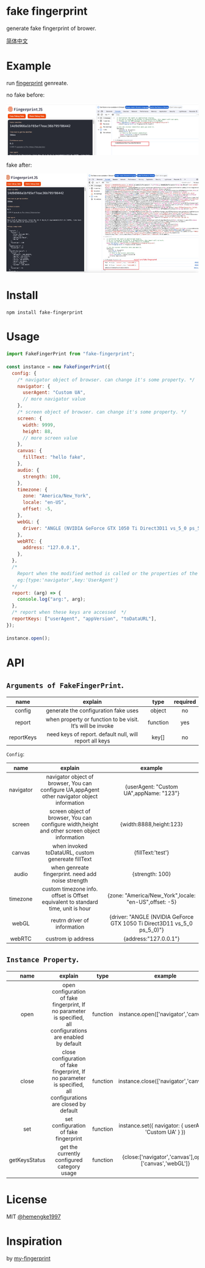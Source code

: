 # fake fingerprint

generate fake fingerprint of brower.

[简体中文](./RADEME-ZH.md)

# Example

run [fingerprint](https://fingerprintjs.github.io/fingerprintjs/) genreate.

no fake before:

![before](./images/before.jpg)

fake after:

![after](./images/after.jpg)

# Install

```shell
npm install fake-fingerprint
```

# Usage

```js
import FakeFingerPrint from "fake-fingerprint";

const instance = new FakeFingerPrint({
  config: {
    /* navigator object of browser. can change it's some property. */
    navigator: {
      userAgent: "Custom UA",
      // more navigator value
    },
    /* screen object of browser. can change it's some property. */
    screen: {
      width: 9999,
      height: 88,
      // more screen value
    },
    canvas: {
      fillText: "hello fake",
    },
    audio: {
      strength: 100,
    },
    timezone: {
      zone: "America/New_York",
      locale: "en-US",
      offset: -5,
    },
    webGL: {
      driver: "ANGLE (NVIDIA GeForce GTX 1050 Ti Direct3D11 vs_5_0 ps_5_0)",
    },
    webRTC: {
      address: "127.0.0.1",
    },
  },
  /* 
    Report when the modified method is called or the properties of the proxy are accessed. 
    eg:{type:'navigator',key:'UserAgent'}  
  */
  report: (arg) => {
    console.log("arg:", arg);
  },
  /* report when these keys are accessed  */
  reportKeys: ["userAgent", "appVersion", "toDataURL"],
});

instance.open();
```

# API

## `Arguments of FakeFingerPrint`.

|    name    |                          explain                           |   type   | required |
| :--------: | :--------------------------------------------------------: | :------: | :------: |
|   config   |            generate the configuration fake uses            |  object  |    no    |
|   report   | when property or function to be visit. It‘s will be invoke | function |   yes    |
| reportKeys |  need keys of report. default null, will report all keys   |  key[]   |    no    |

`Config`:

|   name    |                                            explain                                            |                                 example                                 |
| :-------: | :-------------------------------------------------------------------------------------------: | :---------------------------------------------------------------------: |
| navigator | navigator object of browser, You can configure UA,appAgent other navigator object information |                 {userAgent: "Custom UA",appName: "123"}                 |
|  screen   | screen object of browser, You can configure width,height and other screen object information  |                         {width:8888,height:123}                         |
|  canvas   |                       when invoked toDataURL, custom genereate fillText                       |                            {fillText:'test'}                            |
|   audio   |                      when genreate fingerprint. need add noise strength                       |                             {strength: 100}                             |
| timezone  |       custom timezone info. offset is Offset equivalent to standard time, unit is hour        |          {zone: "America/New_York",locale: "en-US",offset: -5}          |
|   webGL   |                                 reutrn driver of information                                  | {driver: "ANGLE (NVIDIA GeForce GTX 1050 Ti Direct3D11 vs_5_0 ps_5_0)"} |
|  webRTC   |                                      custrom ip address                                       |                          {address:"127.0.0.1"}                          |

## `Instance Property`.

|     name      |                                                     explain                                                     |   type   |                         example                         |
| :-----------: | :-------------------------------------------------------------------------------------------------------------: | :------: | :-----------------------------------------------------: |
|     open      | open configuration of fake fingerprint, If no parameter is specified, all configurations are enabled by default | function |          instance.open(['navigator','canvas'])          |
|     close     | close configuration of fake fingerprint, If no parameter is specified, all configurations are closed by default | function |         instance.close(['navigator','canvas'])          |
|      set      |                                      set configuration of fake fingerprint                                      | function | instance.set({ navigator: { userAgent: 'Custom UA' } }) |
| getKeysStatus |                                   get the currently configured category usage                                   | function | {close:['navigator','canvas'],open:['canvas','webGL']}  |

# License

MIT [@hemengke1997](https://github.com/hemengke1997)

# Inspiration

by [my-fingerprint](https://github.com/omegaee/my-fingerprint)
